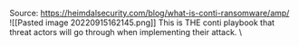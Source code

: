 Source:
https://heimdalsecurity.com/blog/what-is-conti-ransomware/amp/
\
![[Pasted image 20220915162145.png]]
This is THE conti playbook that threat actors will go through when implementing their attack.
\
